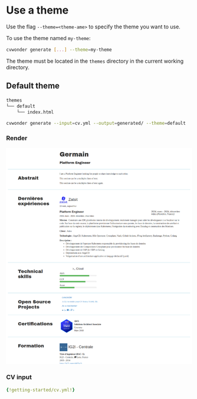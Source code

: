 # Use a theme

Use the flag `--theme=<theme-ame>` to specify the theme you want to use.

To use the theme named `my-theme`:

```bash
cvwonder generate [...] --theme=my-theme
```

The theme must be located in the `themes` directory in the current working directory.

## Default theme

```tree
themes
└── default
    └── index.html
```

```bash
cvwonder generate --input=cv.yml --output=generated/ --theme=default
```

### Render

![CVWonder Default Theme Render](./theme-default.png)

### CV input

```yaml
{!getting-started/cv.yml!}
```
